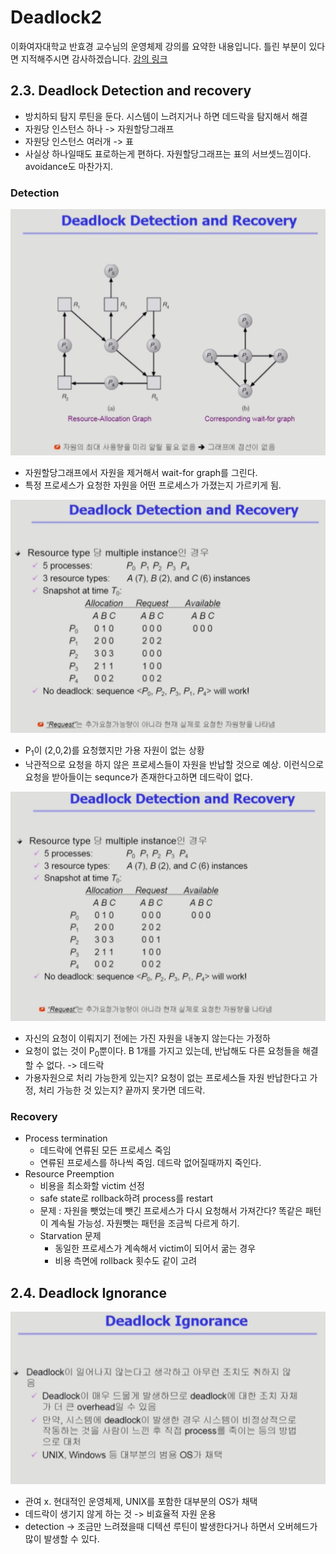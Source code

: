 Deadlock2
===
이화여자대학교 반효경 교수님의 운영체제 강의를 요약한 내용입니다. 틀린 부분이 있다면 지적해주시면 감사하겠습니다.  [강의 링크](http://www.kocw.net/home/cview.do?cid=4b9cd4c7178db077)

## 2.3. Deadlock Detection and recovery 
- 방치하되 탐지 루틴을 둔다. 시스템이 느려지거나 하면 데드락을 탐지해서 해결
- 자원당 인스턴스 하나 -> 자원할당그래프
- 자원당 인스턴스 여러개 -> 표
- 사실상 하나일때도 표로하는게 편하다. 자원할당그래프는 표의 서브셋느낌이다. avoidance도 마찬가지.
### Detection
![images.png](./images/dl_detect_recovery.png)

- 자원할당그래프에서 자원을 제거해서 wait-for graph를 그린다.
- 특정 프로세스가 요청한 자원을 어떤 프로세스가 가졌는지 가르키게 됨.

![images.png](./images/dl_detect_recovery2.png)

- P<sub>1</sub>이 (2,0,2)를 요청했지만 가용 자원이 없는 상황
- 낙관적으로 요청을 하지 않은 프로세스들이 자원을 반납할 것으로 예상. 이런식으로 요청을 받아들이는 sequnce가 존재한다고하면 데드락이 없다.

![images.png](./images/dl_detect_recovery3.png)

- 자신의 요청이 이뤄지기 전에는 가진 자원을 내놓지 않는다는 가정하
- 요청이 없는 것이 P<sub>0</sub>뿐이다. B 1개를 가지고 있는데, 반납해도 다른 요청들을 해결할 수 없다. -> 데드락
- 가용자원으로 처리 가능한게 있는지? 요청이 없는 프로세스들 자원 반납한다고 가정, 처리 가능한 것 있는지? 끝까지 못가면 데드락.

### Recovery
- Process termination
    - 데드락에 연류된 모든 프로세스 죽임
    - 연류된 프로세스를 하나씩 죽임. 데드락 없어질때까지 죽인다.
- Resource Preemption
    - 비용을 최소화할 victim 선정
    - safe state로 rollback하려 process를 restart
    - 문제 : 자원을 뺏었는데 뺏긴 프로세스가 다시 요청해서 가져간다? 똑같은 패턴이 계속될 가능성. 자원뺏는 패턴을 조금씩 다르게 하기.
    - Starvation 문제
        - 동일한 프로세스가 계속해서 victim이 되어서 굶는 경우
        - 비용 측면에 rollback 횟수도 같이 고려

## 2.4. Deadlock Ignorance
![images.png](./images/dl_ig.png)

- 관여 x. 현대적인 운영체제, UNIX를 포함한 대부분의 OS가 채택
- 데드락이 생기지 않게 하는 것 -> 비효율적 자원 운용
- detection -> 조금만 느려졌을때 디텍션 루틴이 발생한다거나 하면서 오버헤드가 많이 발생할 수 있다.
